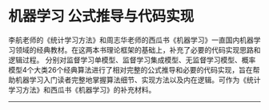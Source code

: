 # 机器学习 公式推导与代码实现
李航老师的《统计学习方法》和周志华老师的西瓜书《机器学习》一直国内机器学习领域的经典教材。在这两本书理论框架的基础上，补充了必要的代码实现思路和逻辑过程。
分别对监督学习单模型、监督学习集成模型、无监督学习模型、概率模型4个大类26个经典算法进行了相对完整的公式推导和必要的代码实现，旨在帮助机器学习入门读者完整地掌握算法细节、实现方法以及内在逻辑。可作为《统计学习方法》和西瓜书《机器学习》的补充材料。

---
